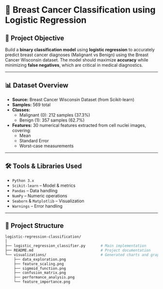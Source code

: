 # 🧠 Breast Cancer Classification using Logistic Regression

## 🎯 Project Objective

Build a **binary classification model** using **logistic regression** to accurately predict breast cancer diagnoses (Malignant vs Benign) using the Breast Cancer Wisconsin dataset. The model should maximize **accuracy** while minimizing **false negatives**, which are critical in medical diagnostics.

---

## 📊 Dataset Overview

- **Source:** Breast Cancer Wisconsin Dataset (from Scikit-learn)
- **Samples:** 569 total
- **Classes:**
  - Malignant (0): 212 samples (37.3%)
  - Benign (1): 357 samples (62.7%)
- **Features:** 30 numerical features extracted from cell nuclei images, covering:
  - Mean
  - Standard Error
  - Worst-case measurements

---

## 🛠 Tools & Libraries Used

- `Python 3.x`
- `Scikit-learn` – Model & metrics
- `Pandas` – Data handling
- `NumPy` – Numeric operations
- `Seaborn` & `Matplotlib` – Visualization
- `Warnings` – Error handling

---

## 📁 Project Structure

```bash
logistic-regression-classification/
│
├── logistic_regression_classifier.py       # Main implementation
├── README.md                               # Project documentation
└── visualizations/                         # Generated charts and graphs
    ├── data_exploration.png
    ├── feature_scaling.png
    ├── sigmoid_function.png
    ├── confusion_matrix.png
    ├── performance_analysis.png
    └── feature_importance.png
